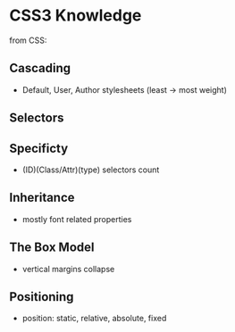 # CSS3 Knowledge


from CSS:

## Cascading

* Default, User, Author stylesheets (least -> most weight)

## Selectors

## Specificty

* (ID)(Class/Attr)(type) selectors count

## Inheritance

* mostly font related properties

## The Box Model

* vertical margins collapse

## Positioning

* position: static, relative, absolute, fixed
